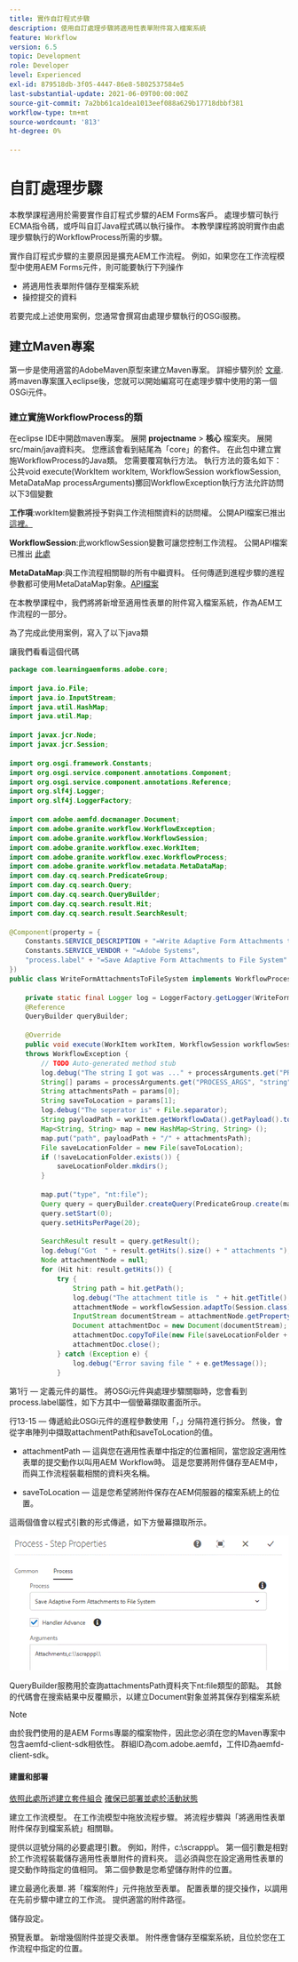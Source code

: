```yaml
---
title: 實作自訂程式步驟
description: 使用自訂處理步驟將適用性表單附件寫入檔案系統
feature: Workflow
version: 6.5
topic: Development
role: Developer
level: Experienced
exl-id: 879518db-3f05-4447-86e8-5802537584e5
last-substantial-update: 2021-06-09T00:00:00Z
source-git-commit: 7a2bb61ca1dea1013eef088a629b17718dbbf381
workflow-type: tm+mt
source-wordcount: '813'
ht-degree: 0%

---
```


# 自訂處理步驟

本教學課程適用於需要實作自訂程式步驟的AEM Forms客戶。 處理步驟可執行ECMA指令碼，或呼叫自訂Java程式碼以執行操作。 本教學課程將說明實作由處理步驟執行的WorkflowProcess所需的步驟。

實作自訂程式步驟的主要原因是擴充AEM工作流程。 例如，如果您在工作流程模型中使用AEM Forms元件，則可能要執行下列操作

* 將適用性表單附件儲存至檔案系統
* 操控提交的資料

若要完成上述使用案例，您通常會撰寫由處理步驟執行的OSGi服務。

## 建立Maven專案

第一步是使用適當的AdobeMaven原型來建立Maven專案。 詳細步驟列於 [文章](https://experienceleague.adobe.com/docs/experience-manager-learn/forms/creating-your-first-osgi-bundle/create-your-first-osgi-bundle.html). 將maven專案匯入eclipse後，您就可以開始編寫可在處理步驟中使用的第一個OSGi元件。


### 建立實施WorkflowProcess的類

在eclipse IDE中開啟maven專案。 展開 **projectname** > **核心** 檔案夾。 展開src/main/java資料夾。 您應該會看到結尾為「core」的套件。 在此包中建立實施WorkflowProcess的Java類。 您需要覆寫執行方法。 執行方法的簽名如下：公共void execute(WorkItem workItem, WorkflowSession workflowSession, MetaDataMap processArguments)擲回WorkflowException執行方法允許訪問以下3個變數

**工作項**:workItem變數將授予對與工作流相關資料的訪問權。 公開API檔案已推出 [這裡。](https://helpx.adobe.com/experience-manager/6-3/sites/developing/using/reference-materials/diff-previous/changes/com.adobe.granite.workflow.WorkflowSession.html)

**WorkflowSession**:此workflowSession變數可讓您控制工作流程。 公開API檔案已推出 [此處](https://helpx.adobe.com/experience-manager/6-3/sites/developing/using/reference-materials/diff-previous/changes/com.adobe.granite.workflow.WorkflowSession.html)

**MetaDataMap**:與工作流程相關聯的所有中繼資料。 任何傳遞到進程步驟的進程參數都可使用MetaDataMap對象。[API檔案](https://helpx.adobe.com/experience-manager/6-5/sites/developing/using/reference-materials/javadoc/com/adobe/granite/workflow/metadata/MetaDataMap.html)

在本教學課程中，我們將將新增至適用性表單的附件寫入檔案系統，作為AEM工作流程的一部分。

為了完成此使用案例，寫入了以下java類

讓我們看看這個代碼

```java
package com.learningaemforms.adobe.core;

import java.io.File;
import java.io.InputStream;
import java.util.HashMap;
import java.util.Map;

import javax.jcr.Node;
import javax.jcr.Session;

import org.osgi.framework.Constants;
import org.osgi.service.component.annotations.Component;
import org.osgi.service.component.annotations.Reference;
import org.slf4j.Logger;
import org.slf4j.LoggerFactory;

import com.adobe.aemfd.docmanager.Document;
import com.adobe.granite.workflow.WorkflowException;
import com.adobe.granite.workflow.WorkflowSession;
import com.adobe.granite.workflow.exec.WorkItem;
import com.adobe.granite.workflow.exec.WorkflowProcess;
import com.adobe.granite.workflow.metadata.MetaDataMap;
import com.day.cq.search.PredicateGroup;
import com.day.cq.search.Query;
import com.day.cq.search.QueryBuilder;
import com.day.cq.search.result.Hit;
import com.day.cq.search.result.SearchResult;

@Component(property = {
    Constants.SERVICE_DESCRIPTION + "=Write Adaptive Form Attachments to File System",
    Constants.SERVICE_VENDOR + "=Adobe Systems",
    "process.label" + "=Save Adaptive Form Attachments to File System"
})
public class WriteFormAttachmentsToFileSystem implements WorkflowProcess {

    private static final Logger log = LoggerFactory.getLogger(WriteFormAttachmentsToFileSystem.class);
    @Reference
    QueryBuilder queryBuilder;

    @Override
    public void execute(WorkItem workItem, WorkflowSession workflowSession, MetaDataMap processArguments)
    throws WorkflowException {
        // TODO Auto-generated method stub
        log.debug("The string I got was ..." + processArguments.get("PROCESS_ARGS", "string").toString());
        String[] params = processArguments.get("PROCESS_ARGS", "string").toString().split(",");
        String attachmentsPath = params[0];
        String saveToLocation = params[1];
        log.debug("The seperator is" + File.separator);
        String payloadPath = workItem.getWorkflowData().getPayload().toString();
        Map<String, String> map = new HashMap<String, String> ();
        map.put("path", payloadPath + "/" + attachmentsPath);
        File saveLocationFolder = new File(saveToLocation);
        if (!saveLocationFolder.exists()) {
            saveLocationFolder.mkdirs();
        }

        map.put("type", "nt:file");
        Query query = queryBuilder.createQuery(PredicateGroup.create(map), workflowSession.adaptTo(Session.class));
        query.setStart(0);
        query.setHitsPerPage(20);

        SearchResult result = query.getResult();
        log.debug("Got  " + result.getHits().size() + " attachments ");
        Node attachmentNode = null;
        for (Hit hit: result.getHits()) {
            try {
                String path = hit.getPath();
                log.debug("The attachment title is  " + hit.getTitle() + " and the attachment path is  " + path);
                attachmentNode = workflowSession.adaptTo(Session.class).getNode(path + "/jcr:content");
                InputStream documentStream = attachmentNode.getProperty("jcr:data").getBinary().getStream();
                Document attachmentDoc = new Document(documentStream);
                attachmentDoc.copyToFile(new File(saveLocationFolder + File.separator + hit.getTitle()));
                attachmentDoc.close();
            } catch (Exception e) {
                log.debug("Error saving file " + e.getMessage());
            }
```

第1行 — 定義元件的屬性。 將OSGi元件與處理步驟關聯時，您會看到process.label屬性，如下方其中一個螢幕擷取畫面所示。

行13-15 — 傳遞給此OSGi元件的進程參數使用「，」分隔符進行拆分。 然後，會從字串陣列中擷取attachmentPath和saveToLocation的值。

* attachmentPath — 這與您在適用性表單中指定的位置相同，當您設定適用性表單的提交動作以叫用AEM Workflow時。 這是您要將附件儲存至AEM中，而與工作流程裝載相關的資料夾名稱。

* saveToLocation — 這是您希望將附件保存在AEM伺服器的檔案系統上的位置。

這兩個值會以程式引數的形式傳遞，如下方螢幕擷取所示。

![ProcessStep](assets/implement-process-step.gif)

QueryBuilder服務用於查詢attachmentsPath資料夾下nt:file類型的節點。 其餘的代碼會在搜索結果中反覆顯示，以建立Document對象並將其保存到檔案系統


>[!NOTE]
>
>由於我們使用的是AEM Forms專屬的檔案物件，因此您必須在您的Maven專案中包含aemfd-client-sdk相依性。 群組ID為com.adobe.aemfd，工件ID為aemfd-client-sdk。

#### 建置和部署

[依照此處所述建立套件組合](https://experienceleague.adobe.com/docs/experience-manager-learn/forms/creating-your-first-osgi-bundle/create-your-first-osgi-bundle.html)
[確保已部署並處於活動狀態](http://localhost:4502/system/console/bundles)

建立工作流模型。 在工作流模型中拖放流程步驟。 將流程步驟與「將適用性表單附件保存到檔案系統」相關聯。

提供以逗號分隔的必要處理引數。 例如，附件，c:\\scrappp\\。 第一個引數是相對於工作流程裝載儲存適用性表單附件的資料夾。 這必須與您在設定適用性表單的提交動作時指定的值相同。 第二個參數是您希望儲存附件的位置。

建立最適化表單. 將「檔案附件」元件拖放至表單。 配置表單的提交操作，以調用在先前步驟中建立的工作流。 提供適當的附件路徑。

儲存設定。

預覽表單。 新增幾個附件並提交表單。 附件應會儲存至檔案系統，且位於您在工作流程中指定的位置。
